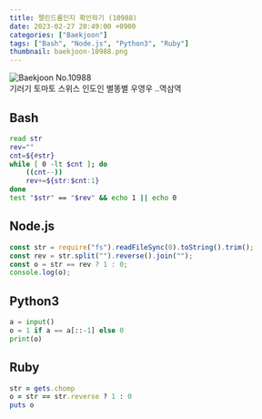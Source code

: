 ```yaml
---
title: 팰린드롬인지 확인하기 (10988)
date: 2023-02-27 20:49:00 +0900
categories: ["Baekjoon"]
tags: ["Bash", "Node.js", "Python3", "Ruby"]
thumbnail: baekjoon-10988.png
---
```


![Baekjoon No.10988](baekjoon-10988.png)  
기러기 토마토 스위스 인도인 별똥별 우영우 ..역삼역

## Bash
```bash
read str
rev=""
cnt=${#str}
while [ 0 -lt $cnt ]; do
	((cnt--))
	rev+=${str:$cnt:1}
done
test "$str" == "$rev" && echo 1 || echo 0
```

## Node.js
```javascript
const str = require("fs").readFileSync(0).toString().trim();
const rev = str.split("").reverse().join("");
const o = str == rev ? 1 : 0;
console.log(o);
```

## Python3
```python
a = input()
o = 1 if a == a[::-1] else 0
print(o)
```

## Ruby
```ruby
str = gets.chomp
o = str == str.reverse ? 1 : 0
puts o
```
